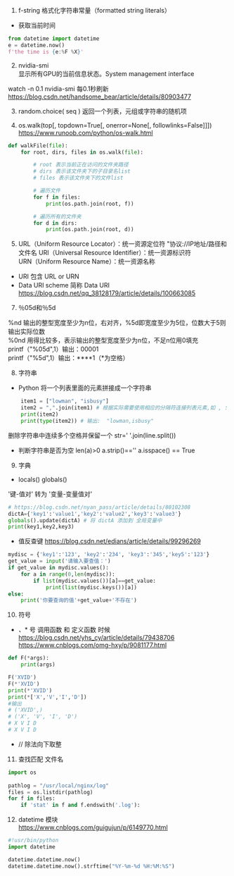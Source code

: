 1. f-string 格式化字符串常量（formatted string literals）

* 获取当前时间
```python
from datetime import datetime
e = datetime.now()
f'the time is {e:%F %X}'
```

2. nvidia-smi  
显示所有GPU的当前信息状态。System management interface

watch -n 0.1 nvidia-smi 每0.1秒刷新
https://blog.csdn.net/handsome_bear/article/details/80903477

3. random.choice( seq ) 返回一个列表，元组或字符串的随机项

4. os.walk(top[, topdown=True[, onerror=None[, followlinks=False]]])
https://www.runoob.com/python/os-walk.html
```python
def walkFile(file):
    for root, dirs, files in os.walk(file):

        # root 表示当前正在访问的文件夹路径
        # dirs 表示该文件夹下的子目录名list
        # files 表示该文件夹下的文件list

        # 遍历文件
        for f in files:
            print(os.path.join(root, f))

        # 遍历所有的文件夹
        for d in dirs:
            print(os.path.join(root, d))
  ```
5. URL（Uniform Resource Locator）：统一资源定位符 "协议://IP地址/路径和文件名
URI（Universal Resource Identifier）：统一资源标识符  
URN（Uniform Resource Name）：统一资源名称  
* URI 包含 URL or URN 
* Data URI scheme 简称 Data URI  
https://blog.csdn.net/qq_38128179/article/details/100663085

7. ％05d和％5d

%nd 输出的整型宽度至少为n位，右对齐，%5d即宽度至少为5位，位数大于5则输出实际位数  
%0nd 用得比较多，表示输出的整型宽度至少为n位，不足n位用0填充  
printf（"%05d",1）输出：00001  
printf（"%5d",1）输出：****1（*为空格）  

8. 字符串
* Python 将一个列表里面的元素拼接成一个字符串
```python
    item1 = ["lowman", "isbusy"]
    item2 = ",".join(item1) # 根据实际需要使用相应的分隔符连接列表元素,如 , : ; 或者空字符串
    print(item2)
    print(type(item2)) # 输出:  "lowman,isbusy"
```
  删除字符串中连续多个空格并保留一个 str=' '.join(line.split())
* 判断字符串是否为空
    len(a)>0
    a.strip()==''
    a.isspace() == True

9. 字典

* locals() globals()

'键-值对' 转为 '变量-变量值对'
```python
# https://blog.csdn.net/nyan_pass/article/details/80102308
dictA={'key1':'value1','key2':'value2','key3':'value3'}
globals().update(dictA) # 将 dictA 添加到 全局变量中
print(key1,key2,key3)
```
* 值反查键
https://blog.csdn.net/edians/article/details/99296269
```python
mydisc = {'key1':'123', 'key2':'234', 'key3':'345','key5':'123'}
get_value = input('请输入要查值：')
if get_value in mydisc.values():
    for a in range(0,len(mydisc)):
        if list(mydisc.values())[a]==get_value:
            print(list(mydisc.keys())[a])
else:
    print('你要查询的值'+get_value+'不存在')
```

10. 符号

* *、** 号
调用函数 和 定义函数 时候   
https://blog.csdn.net/yhs_cy/article/details/79438706  
https://www.cnblogs.com/omg-hxy/p/9081177.html
```python
def F(*args):
    print(args)

F('XVID')
F(*'XVID')
print(*'XVID')
print(*['X','V','I','D'])
#输出
# ('XVID',)
# ('X', 'V', 'I', 'D')
# X V I D
# X V I D
```
* // 除法向下取整


11. 查找匹配 文件名  
```python
import os
 
pathlog = "/usr/local/nginx/log"
files = os.listdir(pathlog)
for f in files:
    if 'stat' in f and f.endswith('.log'):
```

12. datetime 模块  
https://www.cnblogs.com/guigujun/p/6149770.html
```python
#!usr/bin/python
import datetime

datetime.datetime.now()
datetime.datetime.now().strftime("%Y-%m-%d %H:%M:%S")
```

